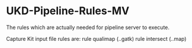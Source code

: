 # UKD-Pipeline-Rules-MV
The rules which are actually needed for pipeline server to execute.

Capture Kit input file rules are:
  rule qualimap (..gatk)
  rule intersect (..map)
